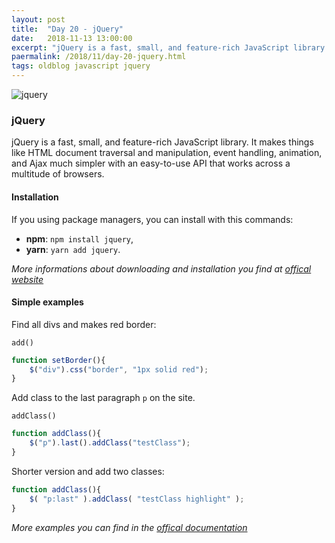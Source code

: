```yaml
---
layout: post
title:  "Day 20 - jQuery"
date:   2018-11-13 13:00:00
excerpt: "jQuery is a fast, small, and feature-rich JavaScript library. It makes things like HTML document traversal and manipulation, event handling, animation, and Ajax much simpler with an easy-to-use API that works across a multitude of browsers."
paermalink: /2018/11/day-20-jquery.html
tags: oldblog javascript jquery
--- 
```


![jquery](/assets/posts/media/jquery.jpg)

### jQuery

jQuery is a fast, small, and feature-rich JavaScript library. It makes things like HTML document traversal and manipulation, event handling, animation, and Ajax much simpler with an easy-to-use API that works across a multitude of browsers. 

#### Installation

If you using package managers, you can install with this commands:

- **npm**: `npm install jquery`,
- **yarn**: `yarn add jquery`.

*More informations about downloading and installation you find at [offical website](https://jquery.com/download/)*

#### Simple examples

Find all divs and makes red border:

`add()`

```javascript
function setBorder(){
    $("div").css("border", "1px solid red");
}
```

Add class to the last paragraph `p` on the site.

`addClass()`

```javascript
function addClass(){
    $("p").last().addClass("testClass");
}
```

Shorter version and add two classes:

```javascript
function addClass(){
    $( "p:last" ).addClass( "testClass highlight" );
}
```

*More examples you can find in the [offical documentation](https://api.jquery.com/)*
